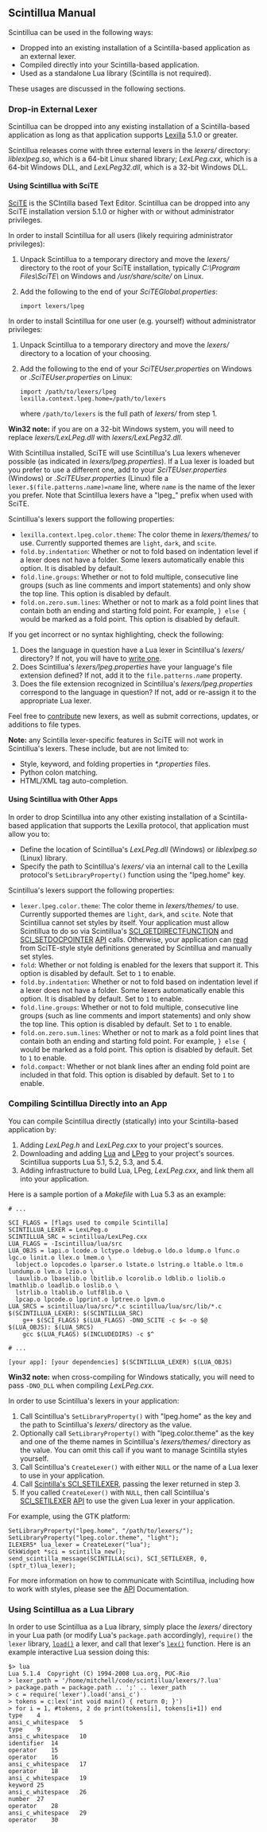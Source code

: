 ## Scintillua Manual

Scintillua can be used in the following ways:

* Dropped into an existing installation of a Scintilla-based application as an external lexer.
* Compiled directly into your Scintilla-based application.
* Used as a standalone Lua library (Scintilla is not required).

These usages are discussed in the following sections.

### Drop-in External Lexer

Scintillua can be dropped into any existing installation of a Scintilla-based application as
long as that application supports [Lexilla][] 5.1.0 or greater.

Scintillua releases come with three external lexers in the *lexers/* directory: *liblexlpeg.so*,
which is a 64-bit Linux shared library; *LexLPeg.cxx*, which is a 64-bit Windows DLL, and
*LexLPeg32.dll*, which is a 32-bit Windows DLL.

[Lexilla]: https://scintilla.org/LexillaDoc.html

#### Using Scintillua with SciTE

[SciTE][] is the SCIntilla based Text Editor. Scintillua can be dropped into any SciTE
installation version 5.1.0 or higher with or without administrator privileges.

In order to install Scintillua for all users (likely requiring administrator privileges):

1. Unpack Scintillua to a temporary directory and move the *lexers/* directory to the root of your
   SciTE installation, typically *C:\Program Files\SciTE\\* on Windows and */usr/share/scite/*
   on Linux.
2. Add the following to the end of your *SciTEGlobal.properties*:

       import lexers/lpeg

In order to install Scintillua for one user (e.g. yourself) without administrator privileges:

1. Unpack Scintillua to a temporary directory and move the *lexers/* directory to a location
   of your choosing.
2. Add the following to the end of your *SciTEUser.properties* on Windows or
   *.SciTEUser.properties* on Linux:

       import /path/to/lexers/lpeg
       lexilla.context.lpeg.home=/path/to/lexers

   where `/path/to/lexers` is the full path of *lexers/* from step 1.

**Win32 note:** if you are on a 32-bit Windows system, you will need to replace
*lexers/LexLPeg.dll* with *lexers/LexLPeg32.dll*.

With Scintillua installed, SciTE will use Scintillua's Lua lexers whenever possible (as
indicated in *lexers/lpeg.properties*). If a Lua lexer is loaded but you prefer to use a
different one, add to your *SciTEUser.properties* (Windows) or *.SciTEUser.properties* (Linux)
file a `lexer.$(file.patterns.`*`name`*`)=`*`name`* line, where *`name`* is the name of the
lexer you prefer. Note that Scintillua lexers have a "lpeg_" prefix when used with SciTE.

Scintillua's lexers support the following properties:

* `lexilla.context.lpeg.color.theme`: The color theme in *lexers/themes/* to use. Currently
  supported themes are `light`, `dark`, and `scite`.
* `fold.by.indentation`: Whether or not to fold based on indentation level if a lexer does not
  have a folder. Some lexers automatically enable this option. It is disabled by default.
* `fold.line.groups`: Whether or not to fold multiple, consecutive line groups (such as line
  comments and import statements) and only show the top line. This option is disabled by default.
* `fold.on.zero.sum.lines`: Whether or not to mark as a fold point lines that contain both an
  ending and starting fold point. For example, `} else {` would be marked as a fold point. This
  option is disabled by default.

If you get incorrect or no syntax highlighting, check the following:

1. Does the language in question have a Lua lexer in Scintillua's *lexers/* directory? If not,
   you will have to [write one][].
2. Does Scintillua's *lexers/lpeg.properties* have your language's file extension defined? If
   not, add it to the `file.patterns.`*`name`* property.
3. Does the file extension recognized in Scintillua's *lexers/lpeg.properties* correspond to
   the language in question? If not, add or re-assign it to the appropriate Lua lexer.

Feel free to [contribute][] new lexers, as well as submit corrections, updates, or additions
to file types.

**Note:** any Scintilla lexer-specific features in SciTE will not work in Scintillua's lexers.
These include, but are not limited to:

* Style, keyword, and folding properties in *\*.properties* files.
* Python colon matching.
* HTML/XML tag auto-completion.

[SciTE]: https://scintilla.org/SciTE.html
[write one]: api.html#lexer
[contribute]: index.html#contribute

#### Using Scintillua with Other Apps

In order to drop Scintillua into any other existing installation of a Scintilla-based application
that supports the Lexilla protocol, that application must allow you to:

* Define the location of Scintillua's *LexLPeg.dll* (Windows) or *liblexlpeg.so* (Linux) library.
* Specify the path to Scintillua's *lexers/* via an internal call to the Lexilla protocol's
  `SetLibraryProperty()` function using the "lpeg.home" key.

Scintillua's lexers support the following properties:

* `lexer.lpeg.color.theme`: The color theme in *lexers/themes/* to use.  Currently supported
  themes are `light`, `dark`, and `scite`. Note that Scintillua cannot set styles by itself. Your
  application must allow Scintillua to do so via Scintillua's [SCI_GETDIRECTFUNCTION][] and
  [SCI_SETDOCPOINTER][] [API][] calls. Otherwise, your application can [read][] from SciTE-style
  style definitions generated by Scintillua and manually set styles.
* `fold`: Whether or not folding is enabled for the lexers that support it. This option is
  disabled by default. Set to `1` to enable.
* `fold.by.indentation`: Whether or not to fold based on indentation level if a lexer does not
  have a folder. Some lexers automatically enable this option. It is disabled by default. Set to
  `1` to enable.
* `fold.line.groups`: Whether or not to fold multiple, consecutive line groups (such as line
  comments and import statements) and only show the top line. This option is disabled by
  default. Set to `1` to enable.
* `fold.on.zero.sum.lines`: Whether or not to mark as a fold point lines that contain both an
  ending and starting fold point. For example, `} else {` would be marked as a fold point. This
  option is disabled by default. Set to `1` to enable.
* `fold.compact`: Whether or not blank lines after an ending fold point are included in that
  fold. This option is disabled by default. Set to `1` to enable.

[SCI_GETDIRECTFUNCTION]: api.html#SCI_GETDIRECTFUNCTION
[SCI_SETDOCPOINTER]: api.html#SCI_SETDOCPOINTER
[API]: api.html
[read]: api.html#styleNum

### Compiling Scintillua Directly into an App

You can compile Scintillua directly (statically) into your Scintilla-based application by:

1. Adding *LexLPeg.h* and *LexLPeg.cxx* to your project's sources.
2. Downloading and adding [Lua][] and [LPeg][] to your project's sources.  Scintillua supports
   Lua 5.1, 5.2, 5.3, and 5.4.
3. Adding infrastructure to build Lua, LPeg, *LexLPeg.cxx*, and link them all into your
   application.

Here is a sample portion of a *Makefile* with Lua 5.3 as an example:

    # ...

    SCI_FLAGS = [flags used to compile Scintilla]
    SCINTILLUA_LEXER = LexLPeg.o
    SCINTILLUA_SRC = scintillua/LexLPeg.cxx
    LUA_FLAGS = -Iscintillua/lua/src
    LUA_OBJS = lapi.o lcode.o lctype.o ldebug.o ldo.o ldump.o lfunc.o lgc.o linit.o llex.o lmem.o \
      lobject.o lopcodes.o lparser.o lstate.o lstring.o ltable.o ltm.o lundump.o lvm.o lzio.o \
      lauxlib.o lbaselib.o lbitlib.o lcorolib.o ldblib.o liolib.o lmathlib.o loadlib.o loslib.o \
      lstrlib.o ltablib.o lutf8lib.o \
      lpcap.o lpcode.o lpprint.o lptree.o lpvm.o
    LUA_SRCS = scintillua/lua/src/*.c scintillua/lua/src/lib/*.c
    $(SCINTILLUA_LEXER): $(SCINTILLUA_SRC)
    	g++ $(SCI_FLAGS) $(LUA_FLAGS) -DNO_SCITE -c $< -o $@
    $(LUA_OBJS): $(LUA_SRCS)
    	gcc $(LUA_FLAGS) $(INCLUDEDIRS) -c $^

    # ...

    [your app]: [your dependencies] $(SCINTILLUA_LEXER) $(LUA_OBJS)

**Win32 note:** when cross-compiling for Windows statically, you will need to pass `-DNO_DLL`
when compiling *LexLPeg.cxx*.

In order to use Scintillua's lexers in your application:

1. Call Scintillua's `SetLibraryProperty()` with "lpeg.home" as the key and the path to
   Scintillua's *lexers/* directory as the value.
2. Optionally call `SetLibraryProperty()` with "lpeg.color.theme" as the key and one of the
   theme names in Scintillua's *lexers/themes/* directory as the value. You can omit this call
   if you want to manage Scintilla styles yourself.
3. Call Scintillua's `CreateLexer()` with either `NULL` or the name of a Lua lexer to use in
   your application.
4. Call [Scintilla's SCI_SETILEXER][], passing the lexer returned in step 3.
5. If you called `CreateLexer()` with `NULL`, then call Scintillua's [SCI_SETILEXER][] [API][]
   to use the given Lua lexer in your application.

For example, using the GTK platform:

    SetLibraryProperty("lpeg.home", "/path/to/lexers/");
    SetLibraryProperty("lpeg.color.theme", "light");
    ILEXER5* lua_lexer = CreateLexer("lua");
    GtkWidget *sci = scintilla_new();
    send_scintilla_message(SCINTILLA(sci), SCI_SETILEXER, 0, (sptr_t)lua_lexer);

For more information on how to communicate with Scintillua, including how to work with styles,
please see the [API][] Documentation.

[Lua]: https://lua.org
[LPeg]: http://www.inf.puc-rio.br/~roberto/lpeg/lpeg.html
[Scintilla's SCI_SETILEXER]: https://scintilla.org/ScintillaDoc.html#SCI_SETILEXER
[SCI_SETILEXER]: api.html#SCI_SETILEXER
[API Documentation]: api.html

### Using Scintillua as a Lua Library

In order to use Scintillua as a Lua library, simply place the *lexers/* directory in your Lua
path (or modify Lua's `package.path` accordingly), `require()` the `lexer` library, [`load()`][]
a lexer, and call that lexer's [`lex()`][] function. Here is an example interactive Lua session
doing this:

    $> lua
    Lua 5.1.4  Copyright (C) 1994-2008 Lua.org, PUC-Rio
    > lexer_path = '/home/mitchell/code/scintillua/lexers/?.lua'
    > package.path = package.path .. ';' .. lexer_path
    > c = require('lexer').load('ansi_c')
    > tokens = c:lex('int void main() { return 0; }')
    > for i = 1, #tokens, 2 do print(tokens[i], tokens[i+1]) end
    type	4
    ansi_c_whitespace	5
    type	9
    ansi_c_whitespace	10
    identifier	14
    operator	15
    operator	16
    ansi_c_whitespace	17
    operator	18
    ansi_c_whitespace	19
    keyword	25
    ansi_c_whitespace	26
    number	27
    operator	28
    ansi_c_whitespace	29
    operator	30

[`load()`]: api.html#lexer.load
[`lex()`]: api.html#lexer.lex
